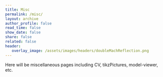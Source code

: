 ```yaml
---
title: Misc
permalink: /misc/
layout: archive
author_profile: false
read_time: false
show_date: false
share: false
related: false
header:
   overlay_image: /assets/images/headers/doubleMachReflection.png
---
```


Here will be miscellaneous pages including CV, tikzPictures, model-viewer, etc. 
